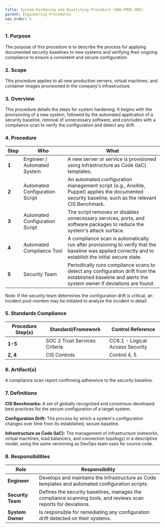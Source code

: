 ```yaml
---
title: System Hardening and Baselining Procedure (ENG-PROC-005)
parent: Engineering Procedures
nav_order: 5
---
```

### 1. Purpose

The purpose of this procedure is to describe the process for applying documented security baselines to new systems and verifying their ongoing compliance to ensure a consistent and secure configuration.

### 2. Scope

This procedure applies to all new production servers, virtual machines, and container images provisioned in the company's infrastructure.

### 3. Overview

This procedure details the steps for system hardening. It begins with the provisioning of a new system, followed by the automated application of a security baseline, removal of unnecessary software, and concludes with a compliance scan to verify the configuration and detect any drift.

### 4. Procedure

| **Step** | **Who**                      | **What**                                                                                                                                                           |
| -------- | ---------------------------- | ------------------------------------------------------------------------------------------------------------------------------------------------------------------ |
| **1**    | Engineer / Automated System  | A new server or service is provisioned using Infrastructure as Code (IaC) templates.                                                                               |
| **2**    | Automated Configuration Script | An automated configuration management script (e.g., Ansible, Puppet) applies the documented security baseline, such as the relevant CIS Benchmark.                 |
| **3**    | Automated Configuration Script | The script removes or disables unnecessary services, ports, and software packages to reduce the system's attack surface.                                         |
| **4**    | Automated Compliance Tool    | A compliance scan is automatically run after provisioning to verify that the baseline was applied correctly and to establish the initial secure state.               |
| **5**    | Security Team                | Periodically runs compliance scans to detect any configuration drift from the established baseline and alerts the system owner if deviations are found.            |

Note: If the security team determines the configuration drift is critical, an incident post-mortem may be initiated to analyze the incident in detail.

### 5. Standards Compliance

| **Procedure Step(s)** | **Standard/Framework**     | **Control Reference**     |
| --------------------- | -------------------------- | ------------------------- |
| **1-5**               | SOC 2 Trust Services Criteria | CC6.1 - Logical Access Security |
| **2, 4**              | CIS Controls               | Control 4, 5              |

### 6. Artifact(s)

A compliance scan report confirming adherence to the security baseline.

### 7. Definitions

**CIS Benchmarks:** A set of globally recognized and consensus-developed best practices for the secure configuration of a target system.

**Configuration Drift:** The process by which a system's configuration changes over time from its established, secure baseline.

**Infrastructure as Code (IaC):** The management of infrastructure (networks, virtual machines, load balancers, and connection topology) in a descriptive model, using the same versioning as DevOps team uses for source code.

### 8. Responsibilities

| **Role**          | **Responsibility**                                                                                             |
| ----------------- | -------------------------------------------------------------------------------------------------------------- |
| **Engineer**      | Develops and maintains the Infrastructure as Code templates and automated configuration scripts.                 |
| **Security Team** | Defines the security baselines, manages the compliance scanning tools, and reviews scan reports for deviations. |
| **System Owner**  | Is responsible for remediating any configuration drift detected on their systems.                                |
